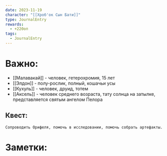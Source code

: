```yaml
---
date: 2023-11-19
character: "[[Хроб'ок Сын Бати]]"
type: JournalEntry
rewards:
  - +220оп
tags:
  - JournalEntry
---
```

# Важно:
- [[Малавакай]] - человек, гетерохромия, 15 лет
- [[Элдон]] - полу-рослик, полный, кошачьи усы
- [[Кухуль]] - человек, друид, тотем
- [[Аксель]] - человек среднего возраста, тату солнца на затылке, представляется святым ангелом Пелора
## Квест:
```
Сопроводить Орифеля, помочь в исследовании, помочь собрать артефакты.
```

# Заметки: